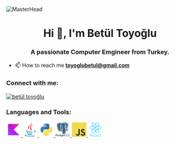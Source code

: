 ![MasterHead](https://img.freepik.com/premium-vector/90s-retro-vaporwave-aesthetics-digital-screen-user-interface-cute-old-computer-ui-elements-nostalgic-pc-icons-dialog-boxes-vector-set-illustration-computer-screen-90s_461812-1420.jpg?w=900)

<h1 align="center">Hi 👋, I'm Betül Toyoğlu</h1>

<h3 align="center">A passionate Computer Emgineer from Turkey.</h3>

- 📫 How to reach me **toyoglubetul@gmail.com**

<h3 align="left">Connect with me:</h3>
<p align="left">
<a href="https://www.linkedin.com/in/bet%C3%BCl-toyo%C4%9Flu-335aa4270/" target="blank"><img align="center" src="https://raw.githubusercontent.com/rahuldkjain/github-profile-readme-generator/master/src/images/icons/Social/linked-in-alt.svg" alt="betül toyoğlu" height="30" width="40" /></a>
</p>

<h3 align="left">Languages and Tools:</h3>
<p align="left"> 
  <a href="https://kotlinlang.org" target="_blank" rel="noreferrer"> 
    <img src="https://raw.githubusercontent.com/devicons/devicon/master/icons/kotlin/kotlin-original.svg" alt="kotlin" width="40" height="40"/> 
  </a> 
  <a href="https://www.java.com" target="_blank" rel="noreferrer"> 
    <img src="https://raw.githubusercontent.com/devicons/devicon/master/icons/java/java-original.svg" alt="java" width="40" height="40"/> 
  </a> 
  <a href="https://www.python.org" target="_blank" rel="noreferrer"> 
    <img src="https://raw.githubusercontent.com/devicons/devicon/master/icons/python/python-original.svg" alt="python" width="40" height="40"/> 
  </a> 
  <a href="https://www.w3schools.com/sql/" target="_blank" rel="noreferrer"> 
    <img src="https://raw.githubusercontent.com/devicons/devicon/master/icons/postgresql/postgresql-original-wordmark.svg" alt="sql" width="40" height="40"/> 
  </a> 
  <a href="https://developer.mozilla.org/en-US/docs/Web/JavaScript" target="_blank" rel="noreferrer"> 
    <img src="https://raw.githubusercontent.com/devicons/devicon/master/icons/javascript/javascript-original.svg" alt="javascript" width="40" height="40"/> 
  </a> 
  <a href="https://reactjs.org/" target="_blank" rel="noreferrer"> 
    <img src="https://raw.githubusercontent.com/devicons/devicon/master/icons/react/react-original-wordmark.svg" alt="react" width="40" height="40"/> 
  </a> 
</p>
